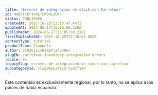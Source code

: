 ```yaml
---
title: 'Errores de integración de stock con Carrefour'
id: 4oDrYCkrIvWETCW34I2CKF
status: PUBLISHED
createdAt: 2021-10-25T22:15:47.447Z
updatedAt: 2024-06-17T15:05:00.226Z
publishedAt: 2024-06-17T15:05:00.226Z
firstPublishedAt: 2021-10-25T22:30:07.082Z
contentType: tutorial
productTeam: Channels
author: 5l9ZQjiivHzkEVjafL4O6v
slugEN: carrefour-inventory-integration-errors
locale: es
legacySlug: errores-de-integracion-de-stock-con-carrefour
subcategoryId: 7lxg0kyL3TYIsrlSQlf1zP
---
```


<div class="alert alert-warning" role="alert">Este contenido es exclusivamente regional; 
por lo tanto, no se aplica a los países de habla española.</div>
